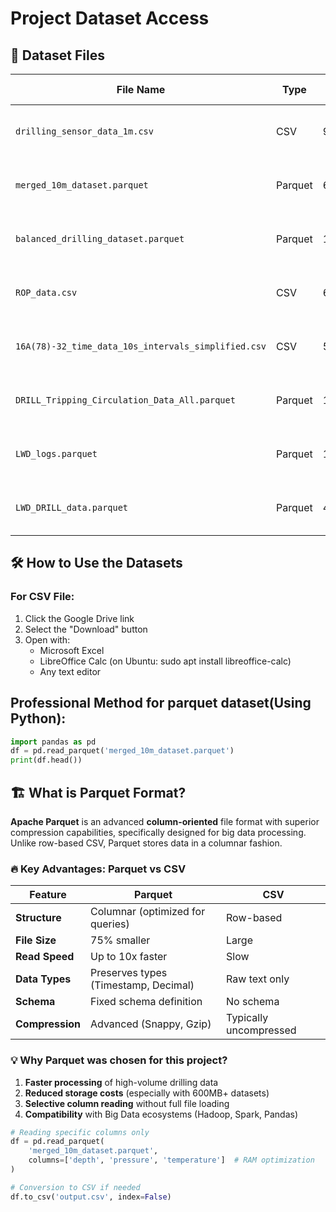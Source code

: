 # Project Dataset Access

## 📁 Dataset Files
| File Name | Type | Size | Access Link | Viewing Tools |
|----------|-----|-----|-------------|------------------|
| `drilling_sensor_data_1m.csv` | CSV | 96MB | [Download from Google Drive](https://drive.google.com/file/d/1wvTqjpmhjLuOepNzxOX9VyNMOxwEFt0B/view?usp=drive_link) | Excel, LibreOffice, Notepad++ |
| `merged_10m_dataset.parquet` | Parquet | 663MB | [Download from Google Drive](https://drive.google.com/file/d/1--OvgMkTGYsZOGbGarp_PANcyDGDHfHw/view?usp=drive_link) | Online tools or Python/Pandas |
| `balanced_drilling_dataset.parquet` | Parquet | 1.77GB | [Download from Google Drive](https://drive.google.com/file/d/1IOtWthS4YkGoTj-ytF1ZsgGIlMeJof_R/view?usp=drive_link) | Online tools or Python/Pandas |
| `ROP_data.csv` | CSV | 614KB | [Download from Google Drive](https://drive.google.com/file/d/1LSyvWoXo1YBWiazjmwMF7NOU4ajRmg7k/view?usp=drive_link) | Excel, LibreOffice, Notepad++ |
| `16A(78)-32_time_data_10s_intervals_simplified.csv` | CSV | 52.2MB | [Download from Google Drive](https://drive.google.com/file/d/1ooxMee6LruQNcCCvyKz3gg0kIV0-2EI-/view?usp=drive_link) | Excel, LibreOffice, Notepad++ |
| `DRILL_Tripping_Circulation_Data_All.parquet` | Parquet | 19.6MB | [Download from Google Drive](https://drive.google.com/file/d/1ZPLPAeUEf5gHJ6s5h8ieZaQHWROhxR0t/view?usp=drive_link) | Online tools or Python/Pandas |
| `LWD_logs.parquet` | Parquet | 109MB | [Download from Google Drive](https://drive.google.com/file/d/1ITLy2wHAz-ZewVQamrwj2MSJ3iCxrgK3/view?usp=drive_link) | Online tools or Python/Pandas |
| `LWD_DRILL_data.parquet` | Parquet | 4.3MB | [Download from Google Drive](https://drive.google.com/file/d/1S5bogaZQeLuHdM13U-hhnyC60Cf5mHIC/view?usp=drive_link) | Online tools or Python/Pandas |
## 🛠 How to Use the Datasets

### For CSV File:
1. Click the Google Drive link
2. Select the "Download" button
3. Open with:
   - Microsoft Excel
   - LibreOffice Calc (on Ubuntu: sudo apt install libreoffice-calc)
   - Any text editor

## Professional Method for parquet dataset(Using Python):
```python
import pandas as pd
df = pd.read_parquet('merged_10m_dataset.parquet')
print(df.head())
```

## 🏗️ What is Parquet Format?
**Apache Parquet** is an advanced **column-oriented** file format with superior compression capabilities, specifically designed for big data processing. Unlike row-based CSV, Parquet stores data in a columnar fashion.

### 🔥 Key Advantages: Parquet vs CSV

| Feature          | Parquet                          | CSV                     |
|----------------|----------------------------------|-------------------------|
| **Structure**   | Columnar (optimized for queries) | Row-based               |
| **File Size**   | 75% smaller                      | Large                   |
| **Read Speed**  | Up to 10x faster                 | Slow                    |
| **Data Types**  | Preserves types (Timestamp, Decimal)| Raw text only         |
| **Schema**      | Fixed schema definition          | No schema               |
| **Compression** | Advanced (Snappy, Gzip)          | Typically uncompressed  |

### 💡 Why Parquet was chosen for this project?
1. **Faster processing** of high-volume drilling data
2. **Reduced storage costs** (especially with 600MB+ datasets)
3. **Selective column reading** without full file loading
4. **Compatibility** with Big Data ecosystems (Hadoop, Spark, Pandas)

```python
# Reading specific columns only
df = pd.read_parquet(
    'merged_10m_dataset.parquet',
    columns=['depth', 'pressure', 'temperature']  # RAM optimization
)

# Conversion to CSV if needed
df.to_csv('output.csv', index=False)
